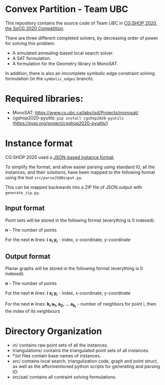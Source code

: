 # Convex Partition - Team UBC
This repository contains the source code of Team UBC in [CG:SHOP 2020,
the SoCG 2020 Competition](https://cgshop.ibr.cs.tu-bs.de/competition/cg-shop-2020/).

There are three different completed solvers, by decreasing order of power for solving this problem:
- A simulated annealing-based local search solver.
- A SAT formulation.
- A formulation for the Geometry library in MonoSAT.

In addition, there is also an imcomplete symbolic edge constraint solving formulation
(in the `symbolic_edges` branch).

# Required libraries:
- MonoSAT: https://www.cs.ubc.ca/labs/isd/Projects/monosat/
- cgshop2020-pyutils: `pip install cgshop2020-pyutils` (https://pypi.org/project/cgshop2020-pyutils/)

# Instance format

CG:SHOP 2020 used a [JSON-based instance format](https://cgshop.ibr.cs.tu-bs.de/competition/cg-shop-2020/instance-format).

To simplify the format, and allow easier parsing using standard IO,
all the instances, and their solutions, have been mapped to the following format
using the tool `src/parseJSONinput.py`.

This can be mapped backwards into a ZIP file of JSON output with `generate_zip.py`.

## Input format
Point sets will be stored in the following format (everything is 0 indexed):

**n** - The number of points

For the next **n** lines:
**i x<sub>i</sub> y<sub>i</sub>** - index, x-coordinate, y-coordinate

## Output format
Planar graphs will be stored in the following format (everything is 0 indexed):

**n** - The number of points

For the next **n** lines:
**i x<sub>i</sub> y<sub>i</sub>** - index, x-coordinate, y-coordinate

For the next **n** lines:
**k<sub>i</sub> a<sub>1</sub>, a<sub>2</sub>, ... a<sub>k<sub>i</sub></sub>** - number of neighbors for point i, then the index of its neighbours

# Directory Organization
- in/ contains raw point sets of all the instances. 
- triangulations/ contains the triangulated point sets of all instances.
- \*.txt files contain base names of instances.
- src/ contains local search, triangulization code, graph and point struct, as well as the afformentioned python scripts for generating and parsing IO.
- src/sat/ contains all contraint solving formulations.
